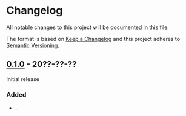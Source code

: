 # Changelog
All notable changes to this project will be documented in this file.

The format is based on [Keep a Changelog](http://keepachangelog.com/en/1.0.0/)
and this project adheres to [Semantic Versioning](http://semver.org/spec/v2.0.0.html).

## [0.1.0] - 20??-??-??
Initial release

### Added
- .

[0.1.0]: https://github.com/brwyatt/Ophiuchus/compare/e8dfb24...v0.1.0
